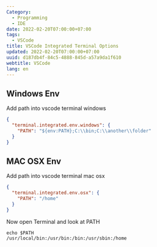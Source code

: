 ```yaml
---
Category:
  - Programming
  - IDE
date: 2022-02-20T07:00:00+07:00
tags:
  - VSCode
title: VSCode Integrated Terminal Options
updated: 2022-02-20T07:00:00+07:00
uuid: d187db4f-84c5-4888-845d-a57a9da1f610
webtitle: VSCode
lang: en
---
```



## Windows Env
Add path into vscode terminal windows
```json
{
  "terminal.integrated.env.windows": {
    "PATH": "${env:PATH};C:\\bin;C:\\another\\folder"
  }
}
```

## MAC OSX Env
Add path into vscode terminal mac osx
```json
{
  "terminal.integrated.env.osx": {
    "PATH": "/home"
  }
}
```
Now open Terminal and look at PATH
```shell
echo $PATH
/usr/local/bin:/usr/bin:/bin:/usr/sbin:/home
```